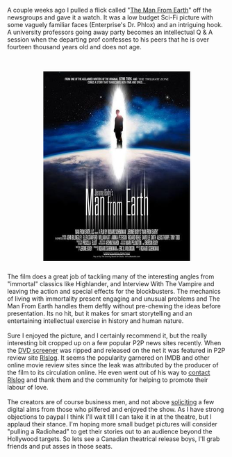 A couple weeks ago I pulled a flick called "<a href="http://www.manfromearth.com/" target="_blank">The Man From Earth</a>" off the newsgroups and gave it a watch. It was a low budget Sci-Fi picture with some vaguely familiar faces (Enterprise's Dr. Phlox) and an intriguing hook. A university professors going away party becomes an intellectual Q &amp; A session when the departing prof confesses to his peers that he is over fourteen thousand years old and does not age.<br /><br /><br /><p><img id="BLOGGER_PHOTO_ID_5140394056103546258" style="DISPLAY: block; MARGIN: 0px auto 10px; CURSOR: hand; TEXT-ALIGN: center" alt="" src="/content/images/2007/12/manfromearth.jpg" border="0" /><br />The film does a great job of tackling many of the interesting angles from "immortal" classics like Highlander, and Interview With The Vampire and leaving the action and special effects for the blockbusters. The mechanics of living with immortality present engaging and unusual problems and The Man From Earth handles them deftly without pre-chewing the ideas before presentation. Its no hit, but it makes for smart storytelling and an entertaining intellectual exercise in history and human nature.<br /><br />Sure I enjoyed the picture, and I certainly recommend it, but the really interesting bit cropped up on a few popular P2P news sites recently. When the <a href="http://en.wikipedia.org/wiki/Screener" target="_blank">DVD screener</a> was ripped and released on the net it was featured in P2P review site <a href="http://www.rlslog.net/the-man-from-earth-2007-proper-dvdrip-xvid-domino/" target="_blank">Rlslog</a>. It seems the popularity garnered on IMDB and other online movie review sites since the leak was attributed by the producer of the film to its circulation online. He even went out of his way to <a href="http://www.rlslog.net/piracy-isnt-that-bad-and-they-know-it/" target="_blank">contact Rlslog</a> and thank them and the community for helping to promote their labour of love.<br /><br />The creators are of course business men, and not above <a href="http://www.rlslog.net/piracy-isnt-that-bad-and-they-know-it/comment-page-2/#comment-150581" target="_blank">soliciting</a> a few digital alms from those who pilfered and enjoyed the show. As I have strong objections to paypal I think I'll wait till I can take it in at the theatre, but I applaud their stance. I'm hoping more small budget pictures will consider "pulling a Radiohead" to get their stories out to an audience beyond the Hollywood targets. So lets see a Canadian theatrical release boys, I'll grab friends and put asses in those seats. </p>